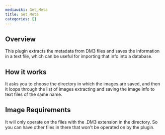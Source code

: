 ```yaml
---
mediawiki: Get_Meta
title: Get Meta
categories: []
---
```


## **Overview**

This plugin extracts the metadata from DM3 files and saves the information in a text file, which can be useful for importing that info into a database.

## **How it works**

It asks you to choose the directory in which the images are saved, and then it loops through the list of images extracting and saving the image info to text files of the same name.

## **Image Requirements**

It will only operate on the files with the .DM3 extension in the directory. So you can have other files in there that won't be operated on by the plugin.
